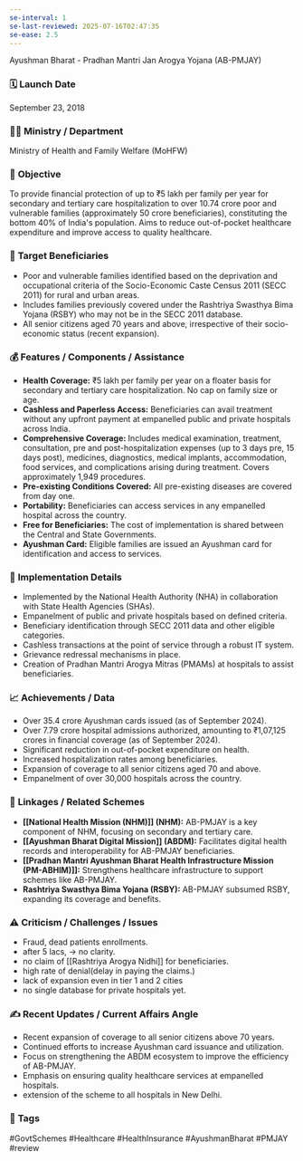 ```yaml
---
se-interval: 1
se-last-reviewed: 2025-07-16T02:47:35
se-ease: 2.5
---
```

 Ayushman Bharat - Pradhan Mantri Jan Arogya Yojana (AB-PMJAY)

### 🗓️ **Launch Date**
September 23, 2018

### 🧑‍🏫 **Ministry / Department**
Ministry of Health and Family Welfare (MoHFW)

### 🎯 **Objective**
To provide financial protection of up to ₹5 lakh per family per year for secondary and tertiary care hospitalization to over 10.74 crore poor and vulnerable families (approximately 50 crore beneficiaries), constituting the bottom 40% of India's population. Aims to reduce out-of-pocket healthcare expenditure and improve access to quality healthcare.

### 👥 **Target Beneficiaries**
- Poor and vulnerable families identified based on the deprivation and occupational criteria of the Socio-Economic Caste Census 2011 (SECC 2011) for rural and urban areas.
- Includes families previously covered under the Rashtriya Swasthya Bima Yojana (RSBY) who may not be in the SECC 2011 database.
- All senior citizens aged 70 years and above, irrespective of their socio-economic status (recent expansion).

### 💰 **Features / Components / Assistance**
- **Health Coverage:** ₹5 lakh per family per year on a floater basis for secondary and tertiary care hospitalization. No cap on family size or age.
- **Cashless and Paperless Access:** Beneficiaries can avail treatment without any upfront payment at empanelled public and private hospitals across India.
- **Comprehensive Coverage:** Includes medical examination, treatment, consultation, pre and post-hospitalization expenses (up to 3 days pre, 15 days post), medicines, diagnostics, medical implants, accommodation, food services, and complications arising during treatment. Covers approximately 1,949 procedures.
- **Pre-existing Conditions Covered:** All pre-existing diseases are covered from day one.
- **Portability:** Beneficiaries can access services in any empanelled hospital across the country.
- **Free for Beneficiaries:** The cost of implementation is shared between the Central and State Governments.
- **Ayushman Card:** Eligible families are issued an Ayushman card for identification and access to services.

### 📍 **Implementation Details**
- Implemented by the National Health Authority (NHA) in collaboration with State Health Agencies (SHAs).
- Empanelment of public and private hospitals based on defined criteria.
- Beneficiary identification through SECC 2011 data and other eligible categories.
- Cashless transactions at the point of service through a robust IT system.
- Grievance redressal mechanisms in place.
- Creation of Pradhan Mantri Arogya Mitras (PMAMs) at hospitals to assist beneficiaries.

### 📈 **Achievements / Data**
- Over 35.4 crore Ayushman cards issued (as of September 2024).
- Over 7.79 crore hospital admissions authorized, amounting to ₹1,07,125 crores in financial coverage (as of September 2024).
- Significant reduction in out-of-pocket expenditure on health.
- Increased hospitalization rates among beneficiaries.
- Expansion of coverage to all senior citizens aged 70 and above.
- Empanelment of over 30,000 hospitals across the country.

### 🧩 **Linkages / Related Schemes**
- **[[National Health Mission (NHM)]] (NHM):** AB-PMJAY is a key component of NHM, focusing on secondary and tertiary care.
- **[[Ayushman Bharat Digital Mission]] (ABDM):** Facilitates digital health records and interoperability for AB-PMJAY beneficiaries.
- **[[Pradhan Mantri Ayushman Bharat Health Infrastructure Mission (PM-ABHIM)]]:** Strengthens healthcare infrastructure to support schemes like AB-PMJAY.
- **Rashtriya Swasthya Bima Yojana (RSBY):** AB-PMJAY subsumed RSBY, expanding its coverage and benefits.

### ⚠️ **Criticism / Challenges / Issues**
- Fraud, dead patients enrollments.
- after 5 lacs, -> no clarity.
- no claim of [[Rashtriya Arogya Nidhi]] for beneficiaries.
- high rate of denial(delay in paying the claims.)
- lack of expansion even in tier 1 and 2 cities
- no single database for private hospitals yet.

### ✍️ **Recent Updates / Current Affairs Angle**
- Recent expansion of coverage to all senior citizens above 70 years.
- Continued efforts to increase Ayushman card issuance and utilization.
- Focus on strengthening the ABDM ecosystem to improve the efficiency of AB-PMJAY.
- Emphasis on ensuring quality healthcare services at empanelled hospitals.
- extension of the scheme to all hospitals in New Delhi.

### 🔗 **Tags**
#GovtSchemes #Healthcare #HealthInsurance #AyushmanBharat #PMJAY
#review